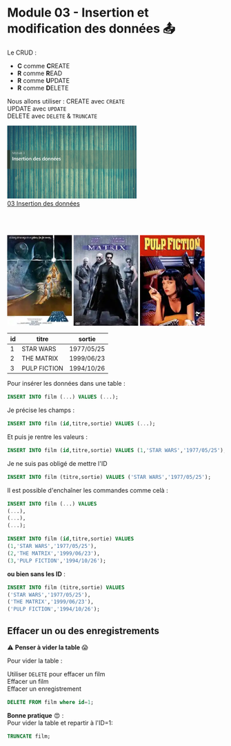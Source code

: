 # Module 03 - Insertion et modification des données :outbox_tray:
Le CRUD :
- **C** comme **C**REATE
- **R** comme **R**EAD
- **R** comme **U**PDATE
- **R** comme **D**ELETE
  
Nous allons utiliser :
CREATE avec <code>CREATE</code>  
UPDATE avec <code>UPDATE</code>  
DELETE avec <code>DELETE</code> & <code>TRUNCATE</code>  

<a href="../00 Les fichiers PDF - Supports de cours/03 Insertion des données.pdf">
  <img src="../img/03/m3.png" width="300">
</a>  
<br>
<a href="../00 Les fichiers PDF - Supports de cours/03 Insertion des données.pdf">
03 Insertion des données
</a> 

<br><br>  
<img src="../img/04/star.webp" width="150">
<img src="../img/04/matrix.webp" width="150">
<img src="../img/04/pulp.webp" width="150">

  
| id | titre | sortie |
|---|---|---|
| 1 | STAR WARS | 1977/05/25 |
| 2 | THE MATRIX | 1999/06/23 |
| 3 | PULP FICTION | 1994/10/26 |
  
Pour insérer les données dans une table :
```sql
INSERT INTO film (...) VALUES (...);
```

Je précise les champs :
```sql
INSERT INTO film (id,titre,sortie) VALUES (...);
```
Et puis je rentre les valeurs :
```sql
INSERT INTO film (id,titre,sortie) VALUES (1,'STAR WARS','1977/05/25');
```

Je ne suis pas obligé de mettre l'ID
```sql
INSERT INTO film (titre,sortie) VALUES ('STAR WARS','1977/05/25');
```

Il est possible d'enchaîner les commandes comme celà :

```sql
INSERT INTO film (...) VALUES
(...),
(...),
(...);
```

```sql
INSERT INTO film (id,titre,sortie) VALUES
(1,'STAR WARS','1977/05/25'),
(2,'THE MATRIX','1999/06/23'),
(3,'PULP FICTION','1994/10/26');
```
**ou bien sans les ID** :
```sql
INSERT INTO film (titre,sortie) VALUES
('STAR WARS','1977/05/25'),
('THE MATRIX','1999/06/23'),
('PULP FICTION','1994/10/26');
```
## Effacer un ou des enregistrements

:warning: **Penser à vider la table** :scream:  
  

Pour vider la table :  

Utiliser <code>DELETE</code> pour effacer un film  
Effacer un film  
Effacer un enregistrement
```sql
DELETE FROM film where id=1;
```

**Bonne pratique**   :heart_eyes: :   
Pour vider la table et repartir à l'ID=1:
```sql
TRUNCATE film;
```

